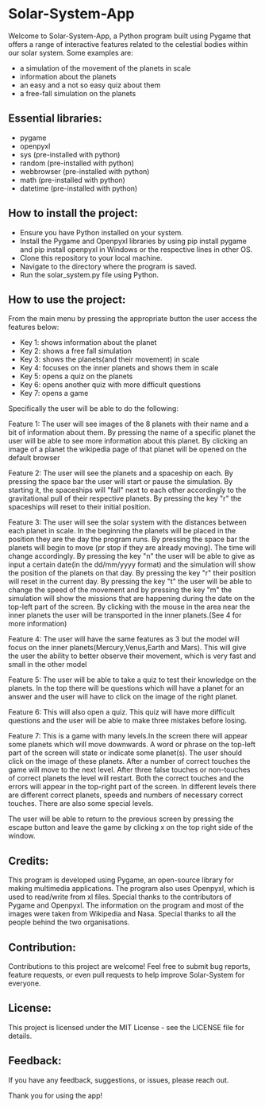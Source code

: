 # Solar-System-App

Welcome to Solar-System-App, a Python program built using Pygame that offers a range of interactive features related to the celestial bodies within our solar system. Some examples are:
* a simulation of the movement of the planets in scale
* information about the planets
* an easy and a not so easy quiz about them 
* a free-fall simulation on the planets

## Essential libraries:
* pygame
* openpyxl
* sys (pre-installed with python)
* random (pre-installed with python)
* webbrowser (pre-installed with python)
* math (pre-installed with python)
* datetime (pre-installed with python)

## How to install the project:

* Ensure you have Python installed on your system.
* Install the Pygame and Openpyxl libraries by using pip install pygame and pip install openpyxl in Windows or the respective lines in other OS.
* Clone this repository to your local machine.
* Navigate to the directory where the program is saved.
* Run the solar_system.py file using Python.

## How to use the project:
From the main menu by pressing the appropriate button the user access the features below:
* Key 1: shows information about the planet
* Key 2: shows a free fall simulation
* Key 3: shows the planets(and their movement) in scale
* Key 4: focuses on the inner planets and shows them in scale
* Key 5: opens a quiz on the planets
* Key 6: opens another quiz with more difficult questions
* Key 7: opens a game

Specifically the user will be able to do the following:

Feature 1: The user will see  images of the 8 planets with their name and a bit of information about them. By pressing the name of a specific planet the user will be able to see more information about this planet. By clicking an image of a planet the wikipedia page of that planet will be opened on the default browser

Feature 2: The user will see the planets and a spaceship on each. By pressing the space bar the user will start or pause the simulation. By starting it, the spaceships will "fall" next to each other accordingly to the gravitational pull of their respective planets. By pressing the key "r" the spaceships will reset to their initial position.

Feature 3: The user will see the solar system with the distances between each planet in scale. In the beginning the planets will be placed in the position they are the day the program runs. By pressing the space bar the planets will begin to move (pr stop if they are already moving). The time will change accordingly. By pressing the key "n" the user will be able to give as input a certain date(in the dd/mm/yyyy format) and the simulation will show the position of the planets on that day. By pressing the key "r" their position will reset in the current day. By pressing the key "t" the user will be able to change the speed of the movement and by pressing the key "m" the simulation will show the missions that are happening during the date on the top-left part of the screen. By clicking with the mouse in the area near the inner planets the user will be transported in the inner planets.(See 4 for more information)

Feature 4: The user will have the same features as 3 but the model will focus on the inner planets(Mercury,Venus,Earth and Mars). This will give the user the ability to better observe their movement, which is very fast and small in the other model

Feature 5: The user will be able to take a quiz to test their knowledge on the planets. In the top there will be questions which will have a planet for an answer and the user will have to click on the image of the right planet.

Feature 6: This will also open a quiz. This quiz will have more difficult questions and the user will be able to make three mistakes before losing.

Feature 7: This is a game with many levels.In the screen there will appear some planets which will move downwards. A word or phrase on the top-left part of the screen will state or indicate some planet(s). The user should click on the image of these planets. After a number of correct touches the game will move to the next level. After three false touches or non-touches of correct planets the level will restart. Both the correct touches and the errors will appear in the top-right part of the screen. In different levels there are different correct planets, speeds and numbers of necessary correct touches. There are also some special levels.

The user will be able to return to the previous screen by pressing the escape button and leave the game by clicking x on the top right side of the window.

## Credits:
This program is developed using Pygame, an open-source library for making multimedia applications. The program also uses Openpyxl, which is used to read/write from xl files. Special thanks to the contributors of Pygame and Openpyxl. 
The information on the program and most of the images were taken from Wikipedia and Nasa. Special thanks to all the people behind the two organisations.

## Contribution:
Contributions to this project are welcome! Feel free to submit bug reports, feature requests, or even pull requests to help improve Solar-System for everyone.

## License:
This project is licensed under the MIT License - see the LICENSE file for details.

## Feedback:
If you have any feedback, suggestions, or issues, please reach out.

Thank you for using the app!
